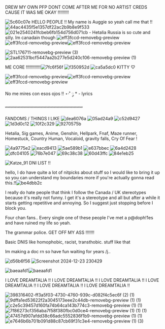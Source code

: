 DREW MY OWN PFP DONT COME AFTER ME FOR NO ARTIST CREDS CAUSE IT WAS ME OKAY !!!!!!!!!

![5c60c07e](https://github.com/user-attachments/assets/f2326207-cd38-4c55-813a-e92c7872e5db) HELLO PEOPLE !! My name is Auggie so yeah call me that !! ![44ac4435f5e1357df22ac2b9b8e9f533](https://github.com/user-attachments/assets/eda40eaa-6263-4b1e-8a04-2f68100924be)  ![021e2540241fcbeb6fb154d756d071cb](https://github.com/user-attachments/assets/2e464145-5abe-4b20-991d-09a7485e42c7) - Hetalia Russia is so cute and silly.     Im canadain though
![eff3fccd-removebg-preview](https://github.com/user-attachments/assets/6a9978eb-b99e-4fa5-9bf4-edeac8a2e7fe)![eff3fccd-removebg-preview](https://github.com/user-attachments/assets/78ee7d0d-2117-4263-8278-e873bbdc8c2c)![eff3fccd-removebg-preview](https://github.com/user-attachments/assets/d5ead628-c653-40e3-97fd-07457e5d5d9d)


 ![STL176711-removebg-preview (3)](https://github.com/user-attachments/assets/0516d5f9-513e-4585-b6c2-d53a277b3b17)     ![2aa62531bcf5447aa2b277e5d240c106-removebg-preview (1)](https://github.com/user-attachments/assets/b02dc1e2-1da4-4686-8ba1-f260b1a18e3a)



 ME CORE !!!!!!!!!!!!![7fc6f56f](https://github.com/user-attachments/assets/cd66f2e8-6ef5-4bd3-981b-fba84b702dfc) ![f350952d](https://github.com/user-attachments/assets/4303cb70-ee68-4643-b926-81d26a363714) ![ca5a5dc0](https://github.com/user-attachments/assets/1ae723e8-ef11-4211-9545-e727b05c1558) KITTY ♡︎

![eff3fccd-removebg-preview](https://github.com/user-attachments/assets/6a9978eb-b99e-4fa5-9bf4-edeac8a2e7fe)![eff3fccd-removebg-preview](https://github.com/user-attachments/assets/78ee7d0d-2117-4263-8278-e873bbdc8c2c)![eff3fccd-removebg-preview](https://github.com/user-attachments/assets/d5ead628-c653-40e3-97fd-07457e5d5d9d)


No me mires con esos ojos !! ⋆·˚ ༘ * - lyrics

﹌﹌﹌﹌﹌﹌﹌﹌﹌﹌﹌﹌﹌﹌﹌﹌﹌﹌

FANDOMS / THINGS I LIKE  ![dea6076a](https://github.com/user-attachments/assets/84788305-3bdf-4235-bfcc-87663d0f39f4) ![05ad24a9](https://github.com/user-attachments/assets/5d2fcb46-1cfb-4f83-8093-7cb60cc1b2fd)
![c52d9427](https://github.com/user-attachments/assets/8e9e0808-efde-4f14-8fba-8df4f689f9ac) ![1d3d0c12](https://github.com/user-attachments/assets/046d984c-2fa6-410e-a708-7f17ee8702a0) ![10f2c329](https://github.com/user-attachments/assets/b641ccfd-4c43-4bc4-bdf3-786c82c1b1e3) ![9270575b](https://github.com/user-attachments/assets/5d93471f-5a14-48ce-b0c9-a87806486695)



Hetalia, Sig games, Anime, Genshin, Hellpark, Fnaf, Maze runner, Homestuck, Country Human, Vocaloid, gravity falls, Cry Of Fear !

![4a9775e2](https://github.com/user-attachments/assets/0778def4-b5eb-49f9-ad86-5901fee364ba) ![eacd9413](https://github.com/user-attachments/assets/75516588-b13d-4195-bb43-02203b4cc6db) ![5ae589b1](https://github.com/user-attachments/assets/19aef30a-dad0-42c8-80e9-0c642b7cec87) ![e637bbec](https://github.com/user-attachments/assets/78c4bc80-38c5-4e7d-9303-8f0839ccac1b) ![6a4d2428](https://github.com/user-attachments/assets/8984af22-ec5f-47e3-8464-3efb2d48745b) ![dfc04105](https://github.com/user-attachments/assets/4a3c04f3-87af-40cd-80ac-6ec551ec6f89) ![76b7e047](https://github.com/user-attachments/assets/d3eec184-d2a8-4bad-8d40-677593a707fb) ![69c38c38](https://github.com/user-attachments/assets/7702411f-5d24-4941-87c7-13978ea2275b) ![60d43ffc](https://github.com/user-attachments/assets/8346f4a5-5be2-4250-be52-db4db6f33c8b) ![84e1eb25](https://github.com/user-attachments/assets/0082a7de-f8f4-4615-ad71-5ab3e2a35e22)


![Katze_91](https://github.com/user-attachments/assets/cc42cb6a-c1c4-4e54-8ff5-73b022c9e030)  DNI LIST !!

hello, I do have quite a lot of nitpicks about stuff so I would like to bring it up so you can understand my boundaries more if you're actually gonna read this.!!![be4dbb2c](https://github.com/user-attachments/assets/c2f0bd5e-c126-4aae-9db9-ddb588886497)


I really do hate people that think I follow the Canada / UK stereotypes because it's really not funny. I get it's a stereotype and all but after a while it starts getting repetitive and annoying. So I suggest just stopping before I block you.

Four chan fans.. Every single one of these people I've met a p@doph!1es and have ruined my life so yeah.

The grammar police. GET OFF MY ASS !!!!!!!

Basic DNIS like homophobic, racist, transthobic. stuff like that

Im making a doc rn so have fun waiting for years /j..


![d56b6f56](https://github.com/user-attachments/assets/9fa8ad77-6d18-4e55-bd03-69a2b3ca6ced)
 ![Screenshot 2024-12-23 230429](https://github.com/user-attachments/assets/609edd5d-d065-4476-9c1c-a1f26836ba14)

![baeaafd1](https://github.com/user-attachments/assets/795b3693-533d-4c6e-9184-9541de256cf2)![baeaafd1](https://github.com/user-attachments/assets/795b3693-533d-4c6e-9184-9541de256cf2)

I LOVE DREAMTALIA !! I LOVE DREAMTALIA !! I LOVE DREAMTALIA !! I LOVE DREAMTALIA !! I LOVE DREAMTALIA !! I LOVE DREAMTALIA !!

![398316402-ff3a5f03-4730-4760-939c-d082f4c5ec6f (2) (1)](https://github.com/user-attachments/assets/47a75380-9091-4fcf-b295-d884a465d017) ![9dffa1ed53622f2a3045173eee2c44db-removebg-preview (1) (1)](https://github.com/user-attachments/assets/3a42d03d-5af6-4bd7-b9a7-843777623538) ![c2e5c39457d160fa74b64ca143b774c3-removebg-preview (1) (1)](https://github.com/user-attachments/assets/24237187-6bdd-45ce-8854-40738b159b79) ![7f86273cf356aba7f58f380fbc0d0ce4-removebg-preview (1) (1) (1)](https://github.com/user-attachments/assets/9ed2a304-f545-4869-a4a7-04b9ce396f50)  ![47457d907afdd38c66adc5552836f1b9-removebg-preview (1) (1)](https://github.com/user-attachments/assets/cc5a1ec4-dd2d-4358-8001-32da2134b158) ![e7646b6b701b091d88c87cb69f31c3e4-removebg-preview (1) (3)](https://github.com/user-attachments/assets/6cccfa3e-6a77-4bd8-8e24-73e501ff9456)















